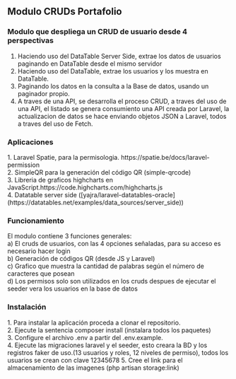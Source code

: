 <h2 margin="0 auto">Modulo CRUDs Portafolio</h2>

<h3>Modulo que despliega un CRUD de usuario desde 4 perspectivas</h3>

1. Haciendo uso del DataTable Server Side, extrae los datos de usuarios paginando en DataTable desde el mismo servidor
2. Haciendo uso del DataTable, extrae los usuarios y los muestra en DataTable.
3. Paginando los datos en la consulta a la Base de datos, usando un paginador propio.
4. A traves de una API, se desarrolla el proceso CRUD, a traves del uso de una API, el listado se genera consumiento una API creada por Laravel, la actualizacion de datos se hace enviando objetos JSON a Laravel, todos a traves del uso de Fetch.

<h3>Aplicaciones</h3>
1. Laravel Spatie, para la permisologia. https://spatie.be/docs/laravel-permission <br>
2. SimpleQR para la generación del código QR (simple-qrcode) <br>
3. Libreria de graficos highcharts en JavaScript.https://code.highcharts.com/highcharts.js <br>
4. Datatable server side ([yajra/laravel-datatables-oracle](https://datatables.net/examples/data_sources/server_side))

<h3>Funcionamiento</h3>
El modulo contiene 3 funciones generales: <br>
a) El cruds de usuarios, con las 4 opciones señaladas, para su acceso es necesario hacer login <br>
b) Generación de códigos QR (desde JS y Laravel) <br>
c) Grafico que muestra la cantidad de palabras según el número de caracteres que posean <br>
d) Los permisos solo son utilizados en los cruds despues de ejecutar el seeder vera los usuarios en la base de datos <br>

<h3>Instalación</h3>
1. Para instalar la aplicación proceda a clonar el repositorio. <br>
2. Ejecute la sentencia composer install (instalara todos los paquetes) <br>
3. Configure el archivo .env a partir del .env.example. <br>
4. Ejecute las migraciones laravel y el seeder, esto creara la BD y los registros faker de uso.(13 usuarios y roles, 12 niveles de permiso), todos los usuarios se crean con clave 12345678 
5. Cree el link para el almacenamiento de las imagenes (php artisan storage:link)
